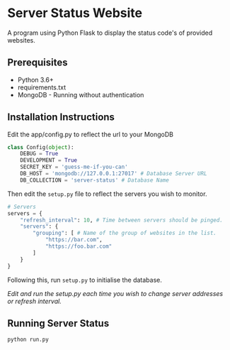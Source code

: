 # Server Status Website

A program using Python Flask to display the status code's of provided websites.

## Prerequisites

- Python 3.6+
- requirements.txt
- MongoDB - Running without authentication

## Installation Instructions

Edit the app/config.py to reflect the url to your MongoDB
```python
class Config(object):
    DEBUG = True
    DEVELOPMENT = True
    SECRET_KEY = 'guess-me-if-you-can'
    DB_HOST = 'mongodb://127.0.0.1:27017' # Database Server URL
    DB_COLLECTION = 'server-status' # Database Name
```

Then edit the `setup.py` file to reflect the servers you wish to monitor.

```python
# Servers
servers = {
    "refresh_interval": 10, # Time between servers should be pinged.
    "servers": {
        "grouping": [ # Name of the group of websites in the list.
            "https://bar.com", 
            "https://foo.bar.com"
        ]
    }
}
```

Following this, run `setup.py` to initialise the database.

*Edit and run the setup.py each time you wish to change server addresses or refresh interval.*

## Running Server Status

`python run.py`
